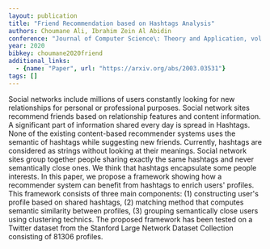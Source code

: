 ```yaml
---
layout: publication
title: "Friend Recommendation based on Hashtags Analysis"
authors: Choumane Ali, Ibrahim Zein Al Abidin
conference: "Journal of Computer Science\: Theory and Application, vol."
year: 2020
bibkey: choumane2020friend
additional_links:
  - {name: "Paper", url: "https://arxiv.org/abs/2003.03531"}
tags: []
---
```

Social networks include millions of users constantly looking for new
relationships for personal or professional purposes. Social network sites
recommend friends based on relationship features and content information. A
significant part of information shared every day is spread in Hashtags. None of
the existing content-based recommender systems uses the semantic of hashtags
while suggesting new friends. Currently, hashtags are considered as strings
without looking at their meanings. Social network sites group together people
sharing exactly the same hashtags and never semantically close ones. We think
that hashtags encapsulate some people interests. In this paper, we propose a
framework showing how a recommender system can benefit from hashtags to enrich
users' profiles. This framework consists of three main components: (1)
constructing user's profile based on shared hashtags, (2) matching method that
computes semantic similarity between profiles, (3) grouping semantically close
users using clustering technics. The proposed framework has been tested on a
Twitter dataset from the Stanford Large Network Dataset Collection consisting of
81306 profiles.
